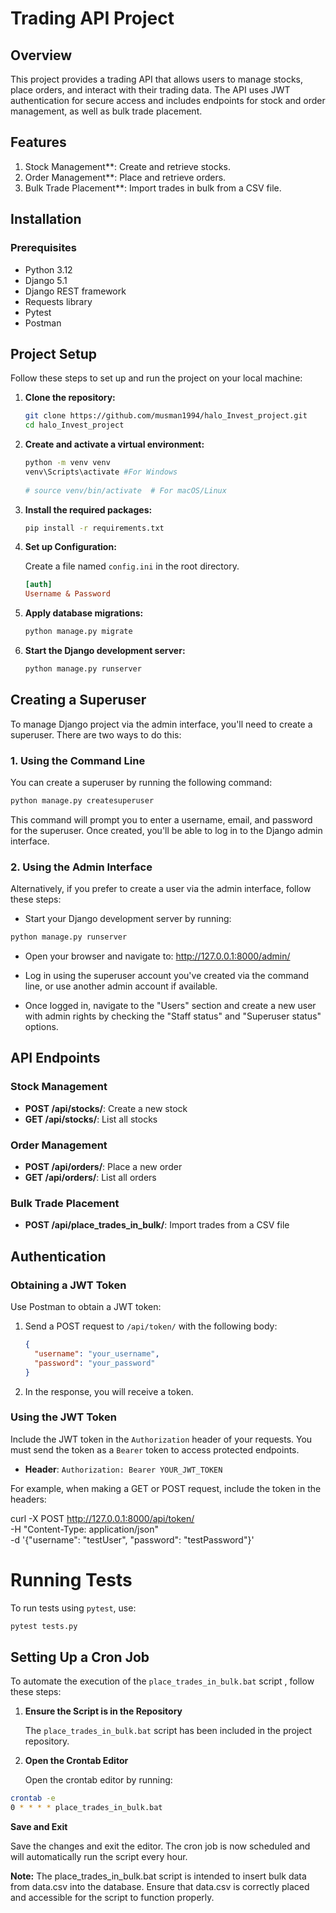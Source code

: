 # Trading API Project

## Overview

This project provides a trading API that allows users to manage stocks, place orders, and interact with their trading data. The API uses JWT authentication for secure access and includes endpoints for stock and order management, as well as bulk trade placement.

## Features

1. Stock Management**: Create and retrieve stocks.
2. Order Management**: Place and retrieve orders.
3. Bulk Trade Placement**: Import trades in bulk from a CSV file.

## Installation

### Prerequisites

- Python 3.12
- Django 5.1
- Django REST framework
- Requests library
- Pytest
- Postman

## Project Setup

Follow these steps to set up and run the project on your local machine:

1. **Clone the repository:**

    ```bash
    git clone https://github.com/musman1994/halo_Invest_project.git
    cd halo_Invest_project
    ```

2. **Create and activate a virtual environment:**

    ```bash
    python -m venv venv
    venv\Scripts\activate #For Windows
     
    # source venv/bin/activate  # For macOS/Linux
    ```

3. **Install the required packages:**

    ```bash
    pip install -r requirements.txt
    ```

4. **Set up Configuration:**

    Create a file named `config.ini` in the root directory.

    ```ini
    [auth]
    Username & Password
    ```

5. **Apply database migrations:**

    ```bash
    python manage.py migrate
    ```

6. **Start the Django development server:**

    ```bash
    python manage.py runserver
    ```
   
## Creating a Superuser

To manage Django project via the admin interface, you'll need to create a superuser. There are two ways to do this:

### 1. Using the Command Line

You can create a superuser by running the following command:

```bash
python manage.py createsuperuser
```

This command will prompt you to enter a username, email, and password for the superuser. Once created, you'll be able to log in to the Django admin interface.

### 2. Using the Admin Interface

Alternatively, if you prefer to create a user via the admin interface, follow these steps:
- Start your Django development server by running:
```bash
python manage.py runserver
```
- Open your browser and navigate to: http://127.0.0.1:8000/admin/

- Log in using the superuser account you've created via the command line, or use another admin account if available.

- Once logged in, navigate to the "Users" section and create a new user with admin rights by checking the "Staff status" and "Superuser status" options.

## API Endpoints

### Stock Management

- **POST /api/stocks/**: Create a new stock
- **GET /api/stocks/**: List all stocks

### Order Management

- **POST /api/orders/**: Place a new order
- **GET /api/orders/**: List all orders

### Bulk Trade Placement

- **POST /api/place_trades_in_bulk/**: Import trades from a CSV file

## Authentication

### Obtaining a JWT Token

Use Postman to obtain a JWT token:

1. Send a POST request to `/api/token/` with the following body:

    ```json
    {
      "username": "your_username",
      "password": "your_password"
    }
    ```

2. In the response, you will receive a token.

### Using the JWT Token

Include the JWT token in the `Authorization` header of your requests. You must send the token as a `Bearer` token to access protected endpoints. 

- **Header**: `Authorization: Bearer YOUR_JWT_TOKEN`

For example, when making a GET or POST request, include the token in the headers:

curl -X POST http://127.0.0.1:8000/api/token/ \
     -H "Content-Type: application/json" \
     -d '{"username": "testUser", "password": "testPassword"}'




# Running Tests

To run tests using `pytest`, use:

```bash
pytest tests.py
```

## Setting Up a Cron Job

To automate the execution of the `place_trades_in_bulk.bat` script , follow these steps:

1. **Ensure the Script is in the Repository**

   The `place_trades_in_bulk.bat` script has been included in the project repository.

2. **Open the Crontab Editor**

   Open the crontab editor by running:

```bash
crontab -e
0 * * * * place_trades_in_bulk.bat
```
   
**Save and Exit**

Save the changes and exit the editor. The cron job is now scheduled and will automatically run the script every hour.

**Note:** The place_trades_in_bulk.bat script is intended to insert bulk data from data.csv into the database. Ensure that data.csv is correctly placed and accessible for the script to function properly.  


